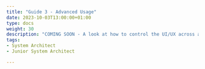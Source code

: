 ```yaml
---
title: "Guide 3 - Advanced Usage"
date: 2023-10-03T13:00:00+01:00
type: docs
weight: 30
description: "COMING SOON - A look at how to control the UI/UX across agileBase, advanced debugging techniques and tips on managing agileBase development projects."
tags:
- System Architect
- Junior System Architect

---
```

